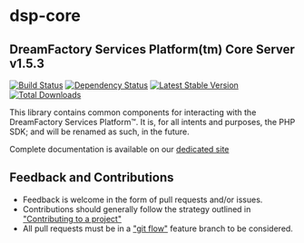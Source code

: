 # dsp-core

## DreamFactory Services Platform(tm) Core Server v1.5.3
[![Build Status](http://tc.dreamfactory.com:8111/app/rest/builds/buildType:id:DreamfactoryLibPhpCommonPlatform_Release/statusIcon/)](http://tc.dreamfactory.com:8111/viewType.html?buildTypeId=DreamfactoryLibPhpCommonPlatform_Release&tab=buildTypeStatusDiv&guest=1)
[![Dependency Status](https://www.versioneye.com/php/dreamfactory:dsp-core/badge.png)](https://www.versioneye.com/php/dreamfactory:dsp-core)
[![Latest Stable Version](https://poser.pugx.org/dreamfactory/dsp-core/version.png)](https://packagist.org/packages/dreamfactory/dsp-core)
[![Total Downloads](https://poser.pugx.org/dreamfactory/dsp-core/d/total.png)](https://packagist.org/packages/dreamfactory/dsp-core)

This library contains common components for interacting with the DreamFactory Services Platform&trade;. It is, for all intents and purposes, the PHP SDK; and will be renamed as such, in the future.

Complete documentation is available on our [dedicated site](http://dreamfactorysoftware.github.io/)

## Feedback and Contributions

* Feedback is welcome in the form of pull requests and/or issues.
* Contributions should generally follow the strategy outlined in ["Contributing
  to a project"](https://help.github.com/articles/fork-a-repo#contributing-to-a-project)
* All pull requests must be in a ["git flow"](https://github.com/nvie/gitflow) feature branch to be considered.
